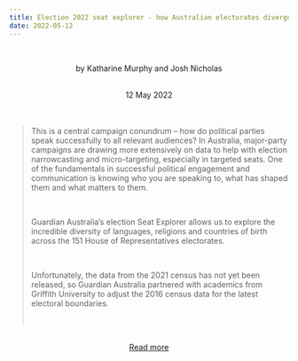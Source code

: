 ```yaml
---
title: Election 2022 seat explorer - how Australian electorates diverge on religion, country of birth and language
date: 2022-05-12
---
```


<br><center>by Katharine Murphy and Josh Nicholas</center><br>

<center>12 May 2022</center><br><br>

<blockquote><p>This is a central campaign conundrum – how do political parties speak successfully to all relevant audiences? In Australia, major-party campaigns are drawing more extensively on data to help with election narrowcasting and micro-targeting, especially in targeted seats. One of the fundamentals in successful political engagement and communication is knowing who you are speaking to, what has shaped them and what matters to them.</p><br>

<p>Guardian Australia’s election Seat Explorer allows us to explore the incredible diversity of languages, religions and countries of birth across the 151 House of Representatives electorates.</p><br>

<p>Unfortunately, the data from the 2021 census has not yet been released, so Guardian Australia partnered with academics from Griffith University to adjust the 2016 census data for the latest electoral boundaries.</p><br>

</blockquote><br>

<center><a href="https://www.theguardian.com/australia-news/datablog/2022/may/13/election-2022-seat-explorer-how-australian-electorates-diverge-on-religion-country-of-birth-and-language">Read more</a></center>